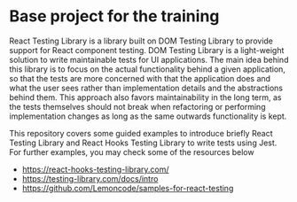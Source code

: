 # Base project for the training

React Testing Library is a library built on DOM Testing Library to provide support for React component testing. DOM Testing Library is a light-weight solution to write maintainable tests for UI applications. The main idea behind this library is to focus on the actual functionality behind a given application, so that the tests are more concerned with that the application does and what the user sees rather than implementation details and the abstractions behind them. This approach also favors maintainability in the long term, as the tests themselves should not break when refactoring or performing implementation changes as long as the same outwards functionality is kept.

This repository covers some guided examples to introduce briefly React Testing Library and React Hooks Testing Library to write tests using Jest. For further examples, you may check some of the resources below
- https://react-hooks-testing-library.com/
- https://testing-library.com/docs/intro
- https://github.com/Lemoncode/samples-for-react-testing
